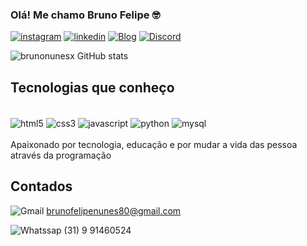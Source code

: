 ### Olá! Me chamo Bruno Felipe 🤓

[![instagram](https://img.shields.io/badge/Instagram-E4405F?style=for-the-badge&logo=instagram&logoColor=white)](https://www.instagram.com/brunin_tech/)
[![linkedin](https://img.shields.io/badge/LinkedIn-0077B5?style=for-the-badge&logo=linkedin&logoColor=white)](ttps://www.linkedin.com/in/bruno-nunes-a02801172/)
[![Blog](https://img.shields.io/badge/website-000000?style=for-the-badge&logo=About.me&logoColor=white)](https://brunonunesx.github.io/Web-portifolio/)
[![Discord](https://img.shields.io/badge/Discord-7289DA?style=for-the-badge&logo=discord&logoColor=white)](https://discord.com/channels/@me)


![brunonunesx GitHub stats](https://github-readme-stats.vercel.app/api?username=brunonunesx&show_icons=true&theme=dracula)


## Tecnologias que conheço 

<div style="display: inline_block"><br/>
    <img align="center" alt="html5" src="https://img.shields.io/badge/HTML5-E34F26?style=for-the-badge&logo=html5&logoColor=white">
    <img align="center" alt="css3" src="https://img.shields.io/badge/CSS3-1572B6?style=for-the-badge&logo=css3&logoColor=white">
    <img align="center" alt="javascript" src="https://img.shields.io/badge/JavaScript-F7DF1E?style=for-the-badge&logo=javascript&logoColor=black">
    <img align="center" alt="python" src="https://img.shields.io/badge/Python-3776AB?style=for-the-badge&logo=python&logoColor=white">
    <img align="center" alt="mysql" src="https://img.shields.io/badge/MySQL-00000F?style=for-the-badge&logo=mysql&logoColor=white">
</div>
<br/>
Apaixonado por tecnologia, educação e por mudar a vida das pessoa através da programação 

## Contados  

![Gmail](https://img.shields.io/badge/Gmail-D14836?style=for-the-badge&logo=gmail&logoColor=white) brunofelipenunes80@gmail.com 

![Whatssap](https://img.shields.io/badge/WhatsApp-25D366?style=for-the-badge&logo=whatsapp&logoColor=white) (31) 9 91460524
